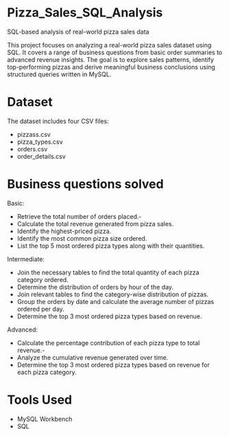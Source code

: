 # Pizza_Sales_SQL_Analysis 
SQL-based analysis of real-world pizza sales data

This project focuses on analyzing a real-world pizza sales dataset using SQL. It covers a range of business questions from basic order summaries to advanced revenue insights. The goal is to explore sales patterns, identify top-performing pizzas and derive meaningful business conclusions using structured queries written in MySQL.

# Dataset
The dataset includes four CSV files:
- pizzass.csv
- pizza_types.csv
- orders.csv
- order_details.csv

# Business questions solved
Basic:
- Retrieve the total number of orders placed.-
- Calculate the total revenue generated from pizza sales.
- Identify the highest-priced pizza.
- Identify the most common pizza size ordered.
- List the top 5 most ordered pizza types along with their quantities.

Intermediate:
- Join the necessary tables to find the total quantity of each pizza category ordered.
- Determine the distribution of orders by hour of the day.
- Join relevant tables to find the category-wise distribution of pizzas.
- Group the orders by date and calculate the average number of pizzas ordered per day.
- Determine the top 3 most ordered pizza types based on revenue.

Advanced:
- Calculate the percentage contribution of each pizza type to total revenue.-
- Analyze the cumulative revenue generated over time.
- Determine the top 3 most ordered pizza types based on revenue for each pizza category.

# Tools Used
- MySQL Workbench
- SQL

